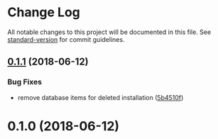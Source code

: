 # Change Log

All notable changes to this project will be documented in this file. See [standard-version](https://github.com/conventional-changelog/standard-version) for commit guidelines.

<a name="0.1.1"></a>
## [0.1.1](https://github.com/dessant/reaction-comments/compare/v0.1.0...v0.1.1) (2018-06-12)


### Bug Fixes

* remove database items for deleted installation ([5b4510f](https://github.com/dessant/reaction-comments/commit/5b4510f))



<a name="0.1.0"></a>
# 0.1.0 (2018-06-12)
